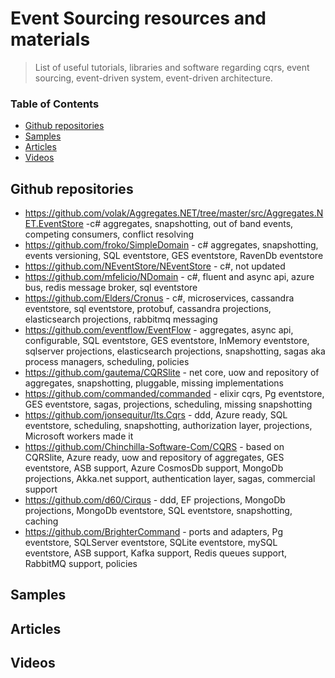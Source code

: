 # Event Sourcing resources and materials

> List of useful tutorials, libraries and software regarding cqrs, event sourcing, event-driven system, event-driven architecture.

### Table of Contents
- [Github repositories](#github-repositories)
- [Samples](#samples)
- [Articles](#articles)
- [Videos](#videos)

## Github repositories

* https://github.com/volak/Aggregates.NET/tree/master/src/Aggregates.NET.EventStore -c# aggregates, snapshotting, out of band events, competing consumers, conflict resolving
* https://github.com/froko/SimpleDomain - c# aggregates, snapshotting, events versioning, SQL eventstore, GES eventstore, RavenDb eventstore
* https://github.com/NEventStore/NEventStore - c#, not updated
* https://github.com/mfelicio/NDomain - c#, fluent and async api, azure bus, redis message broker, sql eventstore
* https://github.com/Elders/Cronus - c#, microservices, cassandra eventstore, sql eventstore, protobuf, cassandra projections, elasticsearch projections, rabbitmq messaging
* https://github.com/eventflow/EventFlow - aggregates, async api, configurable, SQL eventstore, GES eventstore, InMemory eventstore, sqlserver projections, elasticsearch projections, snapshotting, sagas aka process managers, scheduling, policies
* https://github.com/gautema/CQRSlite - net core, uow and repository of aggregates, snapshotting, pluggable, missing implementations
* https://github.com/commanded/commanded - elixir cqrs, Pg eventstore, GES eventstore, sagas, projections, scheduling, missing snapshotting
* https://github.com/jonsequitur/Its.Cqrs - ddd, Azure ready, SQL eventstore, scheduling, snapshotting, authorization layer, projections, Microsoft workers made it
* https://github.com/Chinchilla-Software-Com/CQRS - based on CQRSlite, Azure ready, uow and repository of aggregates, GES eventstore, ASB support, Azure CosmosDb support, MongoDb projections, Akka.net support, authentication layer, sagas, commercial support
* https://github.com/d60/Cirqus - ddd, EF projections, MongoDb projections, MongoDb eventstore, SQL eventstore, snapshotting, caching
* https://github.com/BrighterCommand - ports and adapters, Pg eventstore, SQLServer eventstore, SQLite eventstore, mySQL eventstore, ASB support, Kafka support, Redis queues support, RabbitMQ support, policies

## Samples

## Articles

## Videos
